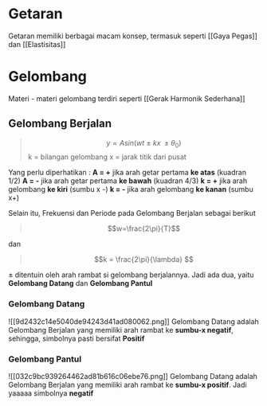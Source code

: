 # Getaran
Getaran memiliki berbagai macam konsep, termasuk seperti [[Gaya Pegas]] dan [[Elastisitas]]

# Gelombang
Materi - materi gelombang terdiri seperti [[Gerak Harmonik Sederhana]]

## Gelombang Berjalan
> $$y = A sin(wt \ \pm \ kx \ \pm \theta_0  )$$
> k  = bilangan gelombang
> x = jarak titik dari pusat

Yang perlu diperhatikan :
**A = +** jika arah getar pertama **ke atas** (kuadran 1/2)
**A = -** jika arah getar pertama **ke bawah** (kuadran 4/3)
**k = +** jika arah gelombang **ke kiri** (sumbu x -)
**k = -** jika arah gelombang **ke kanan** (sumbu x+)

Selain itu, Frekuensi dan Periode pada Gelombang Berjalan sebagai berikut

> $$w=\frac{2\pi}{T}$$

dan

> $$k = \frac{2\pi}{\lambda} $$

$\pm$ ditentuin oleh arah rambat si gelombang berjalannya. Jadi ada dua, yaitu **Gelombang Datang** dan **Gelombang Pantul**

### Gelombang Datang
![[9d2432c14e5040de94243d41ad080062.png]]
Gelombang Datang adalah Gelombang Berjalan yang memiliki arah rambat ke **sumbu-x negatif**, sehingga, simbolnya pasti bersifat **Positif**

### Gelombang Pantul
![[032c9bc939264462ad81b616c06ebe76.png]]
Gelombang Datang adalah Gelombang Berjalan yang memiliki arah rambat ke **sumbu-x positif**. Jadi yaaaaa simbolnya **negatif**
